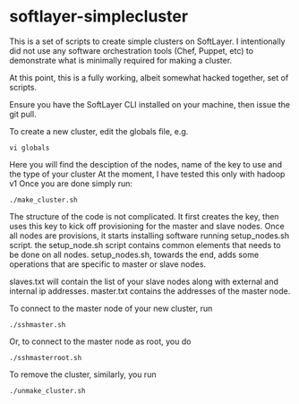 softlayer-simplecluster
====================

This is a set of scripts to create simple clusters on SoftLayer.
I intentionally did not use any software orchestration tools (Chef, Puppet, etc) to demonstrate 
what is minimally required for making a cluster.

At this point, this is a fully working, albeit somewhat hacked together, set of scripts.

Ensure you have the SoftLayer CLI installed on your machine, then issue the git pull.

To create a new cluster, edit the globals file, e.g.
```
vi globals
```
Here you will find the desciption of the nodes, name of the key to use and the type of your cluster
At the moment, I have tested this only with hadoop v1
Once you are done simply run:
```
./make_cluster.sh
```

The structure of the code is not complicated.  It first creates the key, then uses this key to kick off provisioning for the master and slave nodes.  Once all nodes are provisions, it starts installing software running setup_nodes.sh script. the setup_node.sh script contains common elements that needs to be done on all nodes.  setup_nodes.sh, towards the end, adds some operations that are specific to master or slave nodes.

slaves.txt will contain the list of your slave nodes along with external and internal ip addresses.
master.txt contains the addresses of the master node.

To connect to the master node of your new cluster, run
```
./sshmaster.sh
```
Or, to connect to the master node as root, you do
```
./sshmasterroot.sh
```


To remove the cluster, similarly, you run

```
./unmake_cluster.sh
```
